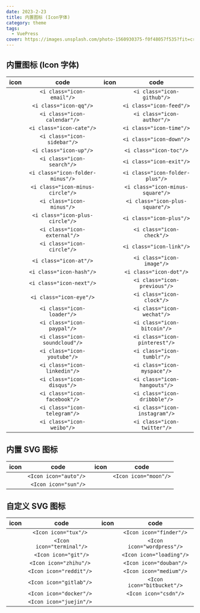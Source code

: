 ```yaml
---
date: 2023-2-23
title: 内置图标 (Icon字体)
category: theme
tags:
  - VuePress
cover: https://images.unsplash.com/photo-1560930375-f0f48057f535?fit=crop&w=1280&h=720&q=80
---
```


<style>
.page-maker-icon .article-content table {
  display: table;
  width: 100%;
}
.article-content table td{
  text-align: center;
}
</style>

## 内置图标 (Icon 字体)

| icon                           |               code               | icon                           |               code               |
| ------------------------------ | :------------------------------: | ------------------------------ | :------------------------------: |
| <i class="icon-email"/>        |    `<i class="icon-email"/>`     | <i class="icon-github"/>       |    `<i class="icon-github"/>`    |
| <i class="icon-qq"/>           |      `<i class="icon-qq"/>`      | <i class="icon-feed"/>         |     `<i class="icon-feed"/>`     |
| <i class="icon-calendar"/>     |   `<i class="icon-calendar"/>`   | <i class="icon-author"/>       |    `<i class="icon-author"/>`    |
| <i class="icon-cate"/>         |     `<i class="icon-cate"/>`     | <i class="icon-time"/>         |     `<i class="icon-time"/>`     |
| <i class="icon-sidebar"/>      |   `<i class="icon-sidebar"/>`    | <i class="icon-down"/>         |     `<i class="icon-down"/>`     |
| <i class="icon-up"/>           |      `<i class="icon-up"/>`      | <i class="icon-toc"/>          |     `<i class="icon-toc"/>`      |
| <i class="icon-search"/>       |    `<i class="icon-search"/>`    | <i class="icon-exit"/>         |     `<i class="icon-exit"/>`     |
| <i class="icon-folder-minus"/> | `<i class="icon-folder-minus"/>` | <i class="icon-folder-plus"/>  | `<i class="icon-folder-plus"/>`  |
| <i class="icon-minus-circle"/> | `<i class="icon-minus-circle"/>` | <i class="icon-minus-square"/> | `<i class="icon-minus-square"/>` |
| <i class="icon-minus"/>        |    `<i class="icon-minus"/>`     | <i class="icon-plus-square"/>  | `<i class="icon-plus-square"/>`  |
| <i class="icon-plus-circle"/>  | `<i class="icon-plus-circle"/>`  | <i class="icon-plus"/>         |     `<i class="icon-plus"/>`     |
| <i class="icon-external"/>     |   `<i class="icon-external"/>`   | <i class="icon-check"/>        |    `<i class="icon-check"/>`     |
| <i class="icon-circle"/>       |    `<i class="icon-circle"/>`    | <i class="icon-link"/>         |     `<i class="icon-link"/>`     |
| <i class="icon-at"/>           |      `<i class="icon-at"/>`      | <i class="icon-image"/>        |    `<i class="icon-image"/>`     |
| <i class="icon-hash"/>         |     `<i class="icon-hash"/>`     | <i class="icon-dot"/>          |     `<i class="icon-dot"/>`      |
| <i class="icon-next"/>         |     `<i class="icon-next"/>`     | <i class="icon-previous"/>     |   `<i class="icon-previous"/>`   |
| <i class="icon-eye"/>          |     `<i class="icon-eye"/>`      | <i class="icon-clock"/>        |    `<i class="icon-clock"/>`     |
| <i class="icon-loader"/>       |    `<i class="icon-loader"/>`    | <i class="icon-wechat"/>       |    `<i class="icon-wechat"/>`    |
| <i class="icon-paypal"/>       |    `<i class="icon-paypal"/>`    | <i class="icon-bitcoin"/>      |   `<i class="icon-bitcoin"/>`    |
| <i class="icon-soundcloud"/>   |  `<i class="icon-soundcloud"/>`  | <i class="icon-pinterest"/>    |  `<i class="icon-pinterest"/>`   |
| <i class="icon-youtube"/>      |   `<i class="icon-youtube"/>`    | <i class="icon-tumblr"/>       |    `<i class="icon-tumblr"/>`    |
| <i class="icon-linkedin"/>     |   `<i class="icon-linkedin"/>`   | <i class="icon-myspace"/>      |   `<i class="icon-myspace"/>`    |
| <i class="icon-disqus"/>       |    `<i class="icon-disqus"/>`    | <i class="icon-hangouts"/>     |   `<i class="icon-hangouts"/>`   |
| <i class="icon-facebook"/>     |   `<i class="icon-facebook"/>`   | <i class="icon-dribbble"/>     |   `<i class="icon-dribbble"/>`   |
| <i class="icon-telegram"/>     |   `<i class="icon-telegram"/>`   | <i class="icon-instagram"/>    |  `<i class="icon-instagram"/>`   |
| <i class="icon-weibo"/>        |    `<i class="icon-weibo"/>`     | <i class="icon-twitter"/>      |   `<i class="icon-twitter"/>`    |

## 内置 SVG 图标

| icon                |          code          | icon                |         code          |
| ------------------- | :--------------------: | ------------------- | :-------------------: |
| <Icon icon="auto"/> | `<Icon icon="auto"/> ` | <Icon icon="moon"/> | `<Icon icon="moon"/>` |
| <Icon icon="sun"/>  |  `<Icon icon="sun"/>`  |

## 自定义 SVG 图标

| icon                                            |           code            | icon                                               |            code            |
| ----------------------------------------------- | :-----------------------: | -------------------------------------------------- | :------------------------: |
| <Icon icon="tux"/>                              |   `<Icon icon="tux"/> `   | <Icon icon="finder"/>                              |  `<Icon icon="finder"/>`   |
| <Icon icon="terminal"/>                         | `<Icon icon="terminal"/>` | <Icon icon="wordpress"/>                           | `<Icon icon="wordpress"/>` |
| <Icon icon="git"/>                              |   `<Icon icon="git"/>`    | <Icon icon="loading" style="font-size: 1.2rem;"/>  |  `<Icon icon="loading"/>`  |
| <Icon icon="zhihu" style="font-size: 1.4rem"/>  |  `<Icon icon="zhihu"/> `  | <Icon icon="douban" style="font-size: 1.4rem"/>    |  `<Icon icon="douban"/>`   |
| <Icon icon="reddit" style="font-size: 1.4rem"/> | `<Icon icon="reddit"/> `  | <Icon icon="medium" style="font-size: 1.4rem"/>    |  `<Icon icon="medium"/>`   |
| <Icon icon="gitlab" style="font-size: 1.4rem"/> | `<Icon icon="gitlab"/> `  | <Icon icon="bitbucket" style="font-size: 1.4rem"/> | `<Icon icon="bitbucket"/>` |
| <Icon icon="docker" style="font-size: 1.4rem"/> | `<Icon icon="docker"/> `  | <Icon icon="csdn" style="font-size: 1.4rem"/>      |   `<Icon icon="csdn"/>`    |
| <Icon icon="juejin" style="font-size: 1.4rem"/> | `<Icon icon="juejin"/> `  |                                                    |                            |
